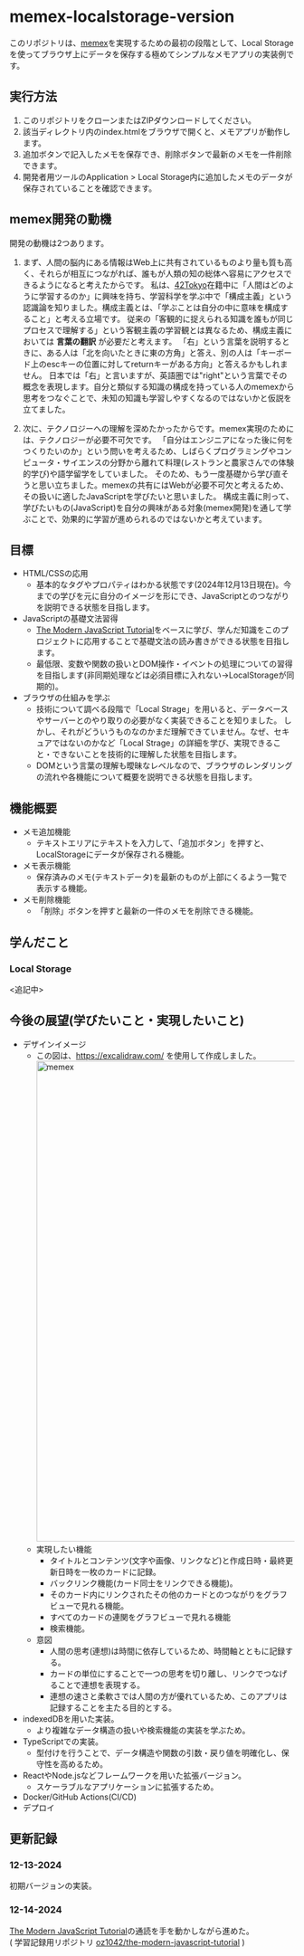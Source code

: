 # memex-localstorage-version
このリポジトリは、[memex](https://ja.wikipedia.org/wiki/Memex)を実現するための最初の段階として、Local Storageを使ってブラウザ上にデータを保存する極めてシンプルなメモアプリの実装例です。

## 実行方法
1. このリポジトリをクローンまたはZIPダウンロードしてください。
2. 該当ディレクトリ内のindex.htmlをブラウザで開くと、メモアプリが動作します。
3. 追加ボタンで記入したメモを保存でき、削除ボタンで最新のメモを一件削除できます。
4. 開発者用ツールのApplication > Local Storage内に追加したメモのデータが保存されていることを確認できます。

## memex開発の動機
開発の動機は2つあります。
1. まず、人間の脳内にある情報はWeb上に共有されているものより量も質も高く、それらが相互につながれば、誰もが人類の知の総体へ容易にアクセスできるようになると考えたからです。
私は、[42Tokyo](https://42tokyo.jp/)在籍中に「人間はどのように学習するのか」に興味を持ち、学習科学を学ぶ中で「構成主義」という認識論を知りました。構成主義とは、「学ぶことは自分の中に意味を構成すること」と考える立場です。
従来の「客観的に捉えられる知識を誰もが同じプロセスで理解する」という客観主義の学習観とは異なるため、構成主義においては **言葉の翻訳** が必要だと考えます。
「右」という言葉を説明するときに、ある人は「北を向いたときに東の方角」と答え、別の人は「キーボード上のescキーの位置に対してreturnキーがある方向」と答えるかもしれません。
日本では「右」と言いますが、英語圏では"right"という言葉でその概念を表現します。自分と類似する知識の構成を持っている人のmemexから思考をつなぐことで、未知の知識も学習しやすくなるのではないかと仮説を立てました。

2. 次に、テクノロジーへの理解を深めたかったからです。memex実現のためには、テクノロジーが必要不可欠です。
「自分はエンジニアになった後に何をつくりたいのか」という問いを考えるため、しばらくプログラミングやコンピュータ・サイエンスの分野から離れて料理(レストランと農家さんでの体験的学び)や語学留学をしていました。
そのため、もう一度基礎から学び直そうと思い立ちました。memexの共有にはWebが必要不可欠と考えるため、その扱いに適したJavaScriptを学びたいと思いました。
構成主義に則って、学びたいもの(JavaScript)を自分の興味がある対象(memex開発)を通して学ぶことで、効果的に学習が進められるのではないかと考えています。

## 目標
- HTML/CSSの応用
  - 基本的なタグやプロパティはわかる状態です(2024年12月13日現在)。今までの学びを元に自分のイメージを形にでき、JavaScriptとのつながりを説明できる状態を目指します。
- JavaScriptの基礎文法習得
  - [The Modern JavaScript Tutorial](https://javascript.info/)をベースに学び、学んだ知識をこのプロジェクトに応用することで基礎文法の読み書きができる状態を目指します。
  - 最低限、変数や関数の扱いとDOM操作・イベントの処理についての習得を目指します(非同期処理などは必須目標に入れない->LocalStorageが同期的)。
- ブラウザの仕組みを学ぶ
  - 技術について調べる段階で「Local Strage」を用いると、データベースやサーバーとのやり取りの必要がなく実装できることを知りました。
しかし、それがどういうものなのかまだ理解できていません。なぜ、セキュアではないのかなど「Local Strage」の詳細を学び、実現できること・できないことを技術的に理解した状態を目指します。
  - DOMという言葉の理解も曖昧なレベルなので、ブラウザのレンダリングの流れや各機能について概要を説明できる状態を目指します。

## 機能概要
- メモ追加機能
  - テキストエリアにテキストを入力して、「追加ボタン」を押すと、LocalStorageにデータが保存される機能。
- メモ表示機能
  - 保存済みのメモ(テキストデータ)を最新のものが上部にくるよう一覧で表示する機能。
- メモ削除機能
  - 「削除」ボタンを押すと最新の一件のメモを削除できる機能。

## 学んだこと
### Local Storage
<追記中>

## 今後の展望(学びたいこと・実現したいこと)
- デザインイメージ
  - この図は、https://excalidraw.com/ を使用して作成しました。<img width="850" alt="memex" src="https://github.com/user-attachments/assets/9a3e51a0-8263-42fb-8430-acfc0627663f" />
  - 実現したい機能
    - タイトルとコンテンツ(文字や画像、リンクなど)と作成日時・最終更新日時を一枚のカードに記録。
    - バックリンク機能(カード同士をリンクできる機能)。
    - そのカード内にリンクされたその他のカードとのつながりをグラフビューで見れる機能。
    - すべてのカードの連関をグラフビューで見れる機能
    - 検索機能。
  - 意図
    - 人間の思考(連想)は時間に依存しているため、時間軸とともに記録する。
    - カードの単位にすることで一つの思考を切り離し、リンクでつなげることで連想を表現する。
    - 連想の速さと柔軟さでは人間の方が優れているため、このアプリは記録することを主たる目的とする。
- indexedDBを用いた実装。
  - より複雑なデータ構造の扱いや検索機能の実装を学ぶため。
- TypeScriptでの実装。
  - 型付けを行うことで、データ構造や関数の引数・戻り値を明確化し、保守性を高めるため。
- ReactやNode.jsなどフレームワークを用いた拡張バージョン。
  - スケーラブルなアプリケーションに拡張するため。
- Docker/GitHub Actions(CI/CD)
- デプロイ

## 更新記録
### 12-13-2024
初期バージョンの実装。
### 12-14-2024
[The Modern JavaScript Tutorial](https://ja.javascript.info/)の通読を手を動かしながら進めた。  
( 学習記録用リポジトリ [oz1042/the-modern-javascript-tutorial](https://github.com/oz1042/the-modern-javascript-tutorial) )
